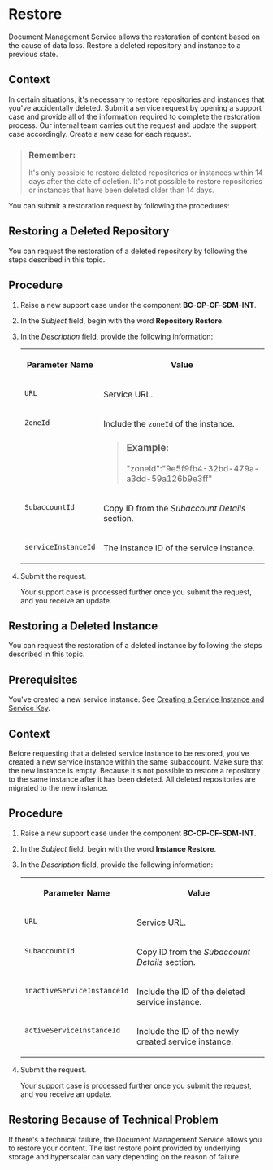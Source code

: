<!-- loio4038cf96fd58486bb39d7e7553823015 -->

# Restore

Document Management Service allows the restoration of content based on the cause of data loss. Restore a deleted repository and instance to a previous state.



## Context

In certain situations, it's necessary to restore repositories and instances that you've accidentally deleted. Submit a service request by opening a support case and provide all of the information required to complete the restoration process. Our internal team carries out the request and update the support case accordingly. Create a new case for each request.

> ### Remember:  
> It's only possible to restore deleted repositories or instances within 14 days after the date of deletion. It's not possible to restore repositories or instances that have been deleted older than 14 days.

You can submit a restoration request by following the procedures:

<a name="task_nkc_kjd_fqb"/>

<!-- task\_nkc\_kjd\_fqb -->

## Restoring a Deleted Repository

You can request the restoration of a deleted repository by following the steps described in this topic.



<a name="task_nkc_kjd_fqb__steps_cym_qjd_fqb"/>

## Procedure

1.  Raise a new support case under the component **BC-CP-CF-SDM-INT**.

2.  In the *Subject* field, begin with the word **Repository Restore**.

3.  In the *Description* field, provide the following information:


    <table>
    <tr>
    <th valign="top">

    Parameter Name
    
    </th>
    <th valign="top">

    Value
    
    </th>
    </tr>
    <tr>
    <td valign="top">
    
    `URL`
    
    </td>
    <td valign="top">
    
    Service URL.
    
    </td>
    </tr>
    <tr>
    <td valign="top">
    
    `ZoneId`
    
    </td>
    <td valign="top">
    
    Include the `zoneId` of the instance.

    > ### Example:  
    > "zoneId":"9e5f9fb4-32bd-479a-a3dd-59a126b9e3ff"


    
    </td>
    </tr>
    <tr>
    <td valign="top">
    
    `SubaccountId`
    
    </td>
    <td valign="top">
    
    Copy ID from the *Subaccount Details* section.
    
    </td>
    </tr>
    <tr>
    <td valign="top">
    
    `serviceInstanceId`
    
    </td>
    <td valign="top">
    
    The instance ID of the service instance.
    
    </td>
    </tr>
    </table>
    
4.  Submit the request.

    Your support case is processed further once you submit the request, and you receive an update.


<a name="task_hkc_ckd_fqb"/>

<!-- task\_hkc\_ckd\_fqb -->

## Restoring a Deleted Instance

You can request the restoration of a deleted instance by following the steps described in this topic.



<a name="task_hkc_ckd_fqb__prereq_tkg_nvd_fqb"/>

## Prerequisites

You've created a new service instance. See [Creating a Service Instance and Service Key](../integration-option-guide/creating-a-service-instance-and-service-key-fe7f1e5.md).



<a name="task_hkc_ckd_fqb__context_nkd_dwd_fqb"/>

## Context

Before requesting that a deleted service instance to be restored, you've created a new service instance within the same subaccount. Make sure that the new instance is empty. Because it's not possible to restore a repository to the same instance after it has been deleted. All deleted repositories are migrated to the new instance.



<a name="task_hkc_ckd_fqb__steps_ikc_ckd_fqb"/>

## Procedure

1.  Raise a new support case under the component **BC-CP-CF-SDM-INT**.

2.  In the *Subject* field, begin with the word **Instance Restore**.

3.  In the *Description* field, provide the following information:


    <table>
    <tr>
    <th valign="top">

    Parameter Name
    
    </th>
    <th valign="top">

    Value
    
    </th>
    </tr>
    <tr>
    <td valign="top">
    
    `URL`
    
    </td>
    <td valign="top">
    
    Service URL.
    
    </td>
    </tr>
    <tr>
    <td valign="top">
    
    `SubaccountId`
    
    </td>
    <td valign="top">
    
    Copy ID from the *Subaccount Details* section.
    
    </td>
    </tr>
    <tr>
    <td valign="top">
    
    `inactiveServiceInstanceId`
    
    </td>
    <td valign="top">
    
    Include the ID of the deleted service instance.
    
    </td>
    </tr>
    <tr>
    <td valign="top">
    
    `activeServiceInstanceId`
    
    </td>
    <td valign="top">
    
    Include the ID of the newly created service instance.
    
    </td>
    </tr>
    </table>
    
4.  Submit the request.

    Your support case is processed further once you submit the request, and you receive an update.


<a name="task_wqh_wjv_5qb"/>

<!-- task\_wqh\_wjv\_5qb -->

## Restoring Because of Technical Problem

If there's a technical failure, the Document Management Service allows you to restore your content. The last restore point provided by underlying storage and hyperscalar can vary depending on the reason of failure.

